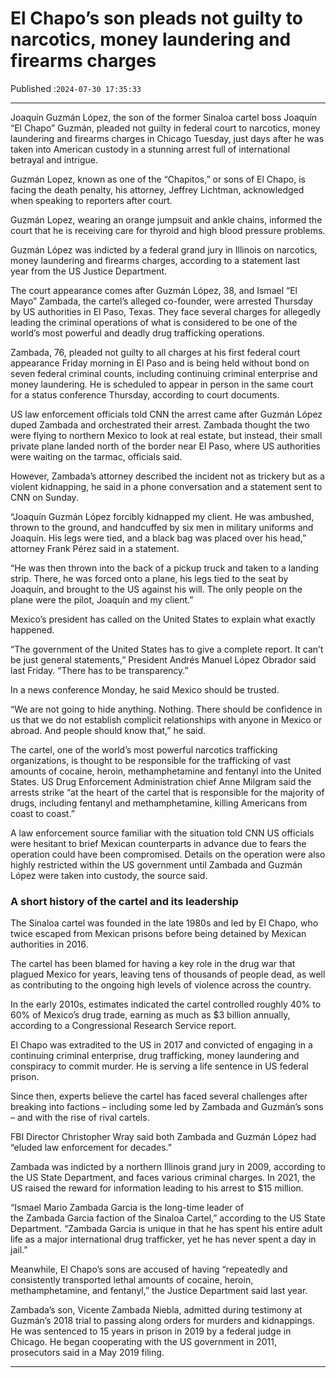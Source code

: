 # El Chapo’s son pleads not guilty to narcotics, money laundering and firearms charges

Published :`2024-07-30 17:35:33`

---

Joaquín Guzmán López, the son of the former Sinaloa cartel boss Joaquín “El Chapo” Guzmán, pleaded not guilty in federal court to narcotics, money laundering and firearms charges in Chicago Tuesday, just days after he was taken into American custody in a stunning arrest full of international betrayal and intrigue.

Guzmán Lopez, known as one of the “Chapitos,” or sons of El Chapo, is facing the death penalty, his attorney, Jeffrey Lichtman, acknowledged when speaking to reporters after court.

Guzmán Lopez, wearing an orange jumpsuit and ankle chains, informed the court that he is receiving care for thyroid and high blood pressure problems.

Guzmán López was indicted by a federal grand jury in Illinois on narcotics, money laundering and firearms charges, according to a statement last year from the US Justice Department.

The court appearance comes after Guzmán López, 38, and Ismael “El Mayo” Zambada, the cartel’s alleged co-founder, were arrested Thursday by US authorities in El Paso, Texas. They face several charges for allegedly leading the criminal operations of what is considered to be one of the world’s most powerful and deadly drug trafficking operations.

Zambada, 76, pleaded not guilty to all charges at his first federal court appearance Friday morning in El Paso and is being held without bond on seven federal criminal counts, including continuing criminal enterprise and money laundering. He is scheduled to appear in person in the same court for a status conference Thursday, according to court documents.

US law enforcement officials told CNN the arrest came after Guzmán López duped Zambada and orchestrated their arrest. Zambada thought the two were flying to northern Mexico to look at real estate, but instead, their small private plane landed north of the border near El Paso, where US authorities were waiting on the tarmac, officials said.

However, Zambada’s attorney described the incident not as trickery but as a violent kidnapping, he said in a phone conversation and a statement sent to CNN on Sunday.

“Joaquín Guzmán López forcibly kidnapped my client. He was ambushed, thrown to the ground, and handcuffed by six men in military uniforms and Joaquín. His legs were tied, and a black bag was placed over his head,” attorney Frank Pérez said in a statement.

“He was then thrown into the back of a pickup truck and taken to a landing strip. There, he was forced onto a plane, his legs tied to the seat by Joaquín, and brought to the US against his will. The only people on the plane were the pilot, Joaquín and my client.”

Mexico’s president has called on the United States to explain what exactly happened.

“The government of the United States has to give a complete report. It can’t be just general statements,” President Andrés Manuel López Obrador said last Friday. “There has to be transparency.”

In a news conference Monday, he said Mexico should be trusted.

“We are not going to hide anything. Nothing. There should be confidence in us that we do not establish complicit relationships with anyone in Mexico or abroad. And people should know that,” he said.

The cartel, one of the world’s most powerful narcotics trafficking organizations, is thought to be responsible for the trafficking of vast amounts of cocaine, heroin, methamphetamine and fentanyl into the United States. US Drug Enforcement Administration chief Anne Milgram said the arrests strike “at the heart of the cartel that is responsible for the majority of drugs, including fentanyl and methamphetamine, killing Americans from coast to coast.”

A law enforcement source familiar with the situation told CNN US officials were hesitant to brief Mexican counterparts in advance due to fears the operation could have been compromised. Details on the operation were also highly restricted within the US government until Zambada and Guzmán López were taken into custody, the source said.

### A short history of the cartel and its leadership

The Sinaloa cartel was founded in the late 1980s and led by El Chapo, who twice escaped from Mexican prisons before being detained by Mexican authorities in 2016.

The cartel has been blamed for having a key role in the drug war that plagued Mexico for years, leaving tens of thousands of people dead, as well as contributing to the ongoing high levels of violence across the country.

In the early 2010s, estimates indicated the cartel controlled roughly 40% to 60% of Mexico’s drug trade, earning as much as $3 billion annually, according to a Congressional Research Service report.

El Chapo was extradited to the US in 2017 and convicted of engaging in a continuing criminal enterprise, drug trafficking, money laundering and conspiracy to commit murder. He is serving a life sentence in US federal prison.

Since then, experts believe the cartel has faced several challenges after breaking into factions – including some led by Zambada and Guzmán’s sons – and with the rise of rival cartels.

FBI Director Christopher Wray said both Zambada and Guzmán López had “eluded law enforcement for decades.”

Zambada was indicted by a northern Illinois grand jury in 2009, according to the US State Department, and faces various criminal charges. In 2021, the US raised the reward for information leading to his arrest to $15 million.

“Ismael Mario Zambada Garcia is the long-time leader of the Zambada Garcia faction of the Sinaloa Cartel,” according to the US State Department. “Zambada Garcia is unique in that he has spent his entire adult life as a major international drug trafficker, yet he has never spent a day in jail.”

Meanwhile, El Chapo’s sons are accused of having “repeatedly and consistently transported lethal amounts of cocaine, heroin, methamphetamine, and fentanyl,” the Justice Department said last year.

Zambada’s son, Vicente Zambada Niebla, admitted during testimony at Guzmán’s 2018 trial to passing along orders for murders and kidnappings. He was sentenced to 15 years in prison in 2019 by a federal judge in Chicago. He began cooperating with the US government in 2011, prosecutors said in a May 2019 filing.

---


